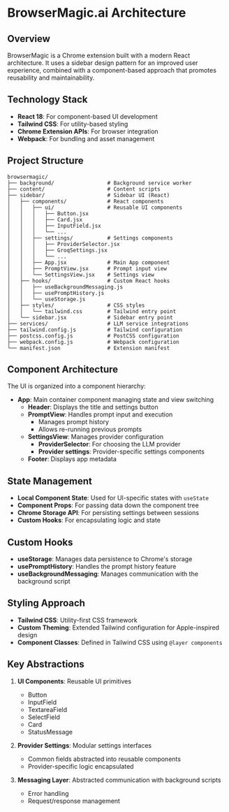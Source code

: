 # BrowserMagic.ai Architecture

## Overview

BrowserMagic is a Chrome extension built with a modern React architecture. It uses a sidebar design pattern for an improved user experience, combined with a component-based approach that promotes reusability and maintainability.

## Technology Stack

- **React 18**: For component-based UI development
- **Tailwind CSS**: For utility-based styling
- **Chrome Extension APIs**: For browser integration
- **Webpack**: For bundling and asset management

## Project Structure

```
browsermagic/
├── background/                 # Background service worker
├── content/                    # Content scripts
├── sidebar/                    # Sidebar UI (React)
│   ├── components/             # React components
│   │   ├── ui/                 # Reusable UI components
│   │   │   ├── Button.jsx      
│   │   │   ├── Card.jsx        
│   │   │   ├── InputField.jsx  
│   │   │   └── ...             
│   │   ├── settings/           # Settings components
│   │   │   ├── ProviderSelector.jsx
│   │   │   ├── GroqSettings.jsx
│   │   │   └── ...             
│   │   ├── App.jsx             # Main App component
│   │   ├── PromptView.jsx      # Prompt input view
│   │   └── SettingsView.jsx    # Settings view
│   ├── hooks/                  # Custom React hooks
│   │   ├── useBackgroundMessaging.js
│   │   ├── usePromptHistory.js
│   │   └── useStorage.js
│   ├── styles/                 # CSS styles
│   │   └── tailwind.css        # Tailwind entry point
│   └── sidebar.jsx             # Sidebar entry point
├── services/                   # LLM service integrations
├── tailwind.config.js          # Tailwind configuration
├── postcss.config.js           # PostCSS configuration
├── webpack.config.js           # Webpack configuration
└── manifest.json               # Extension manifest
```

## Component Architecture

The UI is organized into a component hierarchy:

- **App**: Main container component managing state and view switching
  - **Header**: Displays the title and settings button
  - **PromptView**: Handles prompt input and execution
    - Manages prompt history 
    - Allows re-running previous prompts
  - **SettingsView**: Manages provider configuration
    - **ProviderSelector**: For choosing the LLM provider
    - **Provider settings**: Provider-specific settings components
  - **Footer**: Displays app metadata

## State Management

- **Local Component State**: Used for UI-specific states with `useState`
- **Component Props**: For passing data down the component tree
- **Chrome Storage API**: For persisting settings between sessions
- **Custom Hooks**: For encapsulating logic and state

## Custom Hooks

- **useStorage**: Manages data persistence to Chrome's storage
- **usePromptHistory**: Handles the prompt history feature
- **useBackgroundMessaging**: Manages communication with the background script

## Styling Approach

- **Tailwind CSS**: Utility-first CSS framework
- **Custom Theming**: Extended Tailwind configuration for Apple-inspired design
- **Component Classes**: Defined in Tailwind CSS using `@layer components`

## Key Abstractions

1. **UI Components**: Reusable UI primitives
   - Button
   - InputField
   - TextareaField
   - SelectField
   - Card
   - StatusMessage

2. **Provider Settings**: Modular settings interfaces
   - Common fields abstracted into reusable components
   - Provider-specific logic encapsulated

3. **Messaging Layer**: Abstracted communication with background scripts
   - Error handling
   - Request/response management
